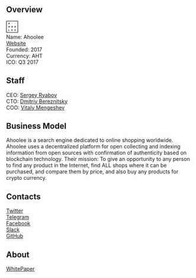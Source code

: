## Overview
![logo](../projects/logo/ahoole.png)  
Name: Ahoolee  
[Website](http://ahoolee.io/)  
Founded: 2017  
Currency: AHT  
ICO: Q3 2017
## Staff
CEO: [Sergey Ryabov](../people/sergey_ryabov.md)   
CTO: [Dmitriy Bereznitsky](../people/dmitriy_bereznitsky.md)   
COO: [Vitaly Mengeshev](../people/vitaly_mengeshev.md)   
## Business Model
Ahoolee is a search engine dedicated to online shopping worldwide. Ahoolee uses a decentralized platform for open collecting and indexing information from open sources with confirmation of authenticity based on blockchain technology. Their mission: To give an opportunity to any person to find any product in the Internet, find ALL shops where it can be purchased, and compare them by price, and also buy any products for crypto currency.
## Contacts  
[Twitter](https://twitter.com/Ahooleeman)   
[Telegram](https://t.me/ahooleecommunityeng)   
[Facebook](https://www.facebook.com/Ahoolee-1782764428629699/)   
[Slack](https://ahoolee.slack.com/join/shared_invite/MjAwNTIyNDM5NzE4LTE0OTc4NjE3NTEtMTY2Yjk1ZmUzZg)   
[GitHub](https://github.com/ahoolee)   
## About  
[WhitePaper](https://drive.google.com/file/d/0Bz8GOnrPq_i-SGk5a1Jxbld2TGs/view)  
